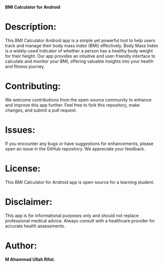 **BMI Calculator for Android**

# Description:
This BMI Calculator Android app is a simple yet powerful tool to help users track and manage their body mass index (BMI) effectively. Body Mass Index is a widely-used indicator of whether a person has a healthy body weight for their height. Our app provides an intuitive and user-friendly interface to calculate and monitor your BMI, offering valuable insights into your health and fitness journey.

# Contributing:
We welcome contributions from the open-source community to enhance and improve this app further. Feel free to fork this repository, make changes, and submit a pull request.

# Issues:
If you encounter any bugs or have suggestions for enhancements, please open an issue in the GitHub repository. We appreciate your feedback.

# License:
This BMI Calculator for Android app is open-source for a learning student.

# Disclaimer:
This app is for informational purposes only and should not replace professional medical advice. Always consult with a healthcare provider for accurate health assessments.

# Author:
**M Ahammad Ullah Rifat.**
